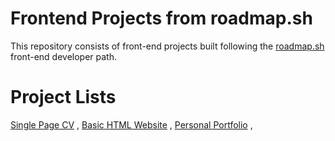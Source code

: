 # Frontend Projects from roadmap.sh
This repository consists of front-end projects built following the [roadmap.sh](roadmap.sh) front-end developer path.
# Project Lists
[Single Page CV](https://roadmap.sh/projects/single-page-cv) ,
[Basic HTML Website](https://roadmap.sh/projects/basic-html-website) ,
[Personal Portfolio](https://roadmap.sh/projects/portfolio-website) ,
